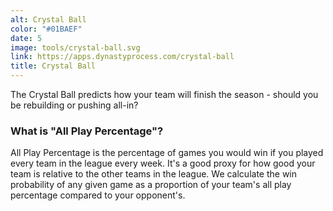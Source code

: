 ```yaml
---
alt: Crystal Ball
color: "#01BAEF"
date: 5
image: tools/crystal-ball.svg
link: https://apps.dynastyprocess.com/crystal-ball
title: Crystal Ball
---
```


The Crystal Ball predicts how your team will finish the season - should you be rebuilding or pushing all-in?

### What is "All Play Percentage"?

All Play Percentage is the percentage of games you would win if you played every team in the league every week. It's a good proxy for how good your team is relative to the other teams in the league. We calculate the win probability of any given game as a proportion of your team's all play percentage compared to your opponent's.
